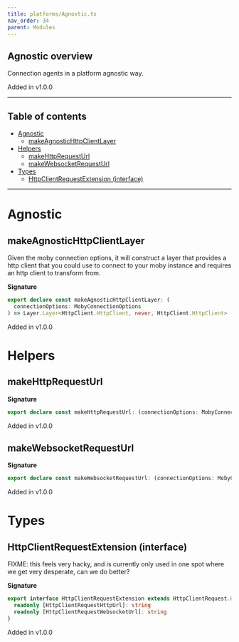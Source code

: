 ```yaml
---
title: platforms/Agnostic.ts
nav_order: 34
parent: Modules
---
```


## Agnostic overview

Connection agents in a platform agnostic way.

Added in v1.0.0

---

<h2 class="text-delta">Table of contents</h2>

- [Agnostic](#agnostic)
  - [makeAgnosticHttpClientLayer](#makeagnostichttpclientlayer)
- [Helpers](#helpers)
  - [makeHttpRequestUrl](#makehttprequesturl)
  - [makeWebsocketRequestUrl](#makewebsocketrequesturl)
- [Types](#types)
  - [HttpClientRequestExtension (interface)](#httpclientrequestextension-interface)

---

# Agnostic

## makeAgnosticHttpClientLayer

Given the moby connection options, it will construct a layer that provides a
http client that you could use to connect to your moby instance and requires
an http client to transform from.

**Signature**

```ts
export declare const makeAgnosticHttpClientLayer: (
  connectionOptions: MobyConnectionOptions
) => Layer.Layer<HttpClient.HttpClient, never, HttpClient.HttpClient>
```

Added in v1.0.0

# Helpers

## makeHttpRequestUrl

**Signature**

```ts
export declare const makeHttpRequestUrl: (connectionOptions: MobyConnectionOptions) => string
```

Added in v1.0.0

## makeWebsocketRequestUrl

**Signature**

```ts
export declare const makeWebsocketRequestUrl: (connectionOptions: MobyConnectionOptions) => string
```

Added in v1.0.0

# Types

## HttpClientRequestExtension (interface)

FIXME: this feels very hacky, and is currently only used in one spot where we
get very desperate, can we do better?

**Signature**

```ts
export interface HttpClientRequestExtension extends HttpClientRequest.HttpClientRequest {
  readonly [HttpClientRequestHttpUrl]: string
  readonly [HttpClientRequestWebsocketUrl]: string
}
```

Added in v1.0.0
